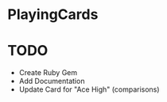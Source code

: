 PlayingCards
============

# TODO

* Create Ruby Gem
* Add Documentation
* Update Card for "Ace High" (comparisons)
